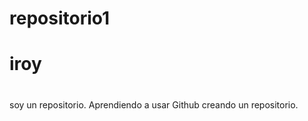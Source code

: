 # repositorio1
#
#
# iroy
#
#
soy un repositorio.
Aprendiendo a usar Github creando un repositorio.
